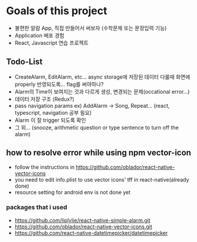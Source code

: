 # Goals of this project

- 불편한 알람 App, 직접 만들어서 써보자 (수학문제 또는 문장입력 기능)
- Application 배포 경험
- React, Javascript 연습 프로젝트

## Todo-List

- CreateAlarm, EditAlarm, etc... async storage에 저장된 데이터 다룰때 화면에 properly 반영되도록... flag를 써야하나?
- Alarm의 Time이 보여지는 것과 다르게 생성, 변경되는 문제(occational error...)
- 데이터 저장 구조 (Redux?)
- pass navigation params ex) AddAlarm -> Song, Repeat... (react, typescript, navigation 공부 필요)
- Alarm 이 잘 trigger 되도록 확인
- 그 외... (snooze, arithmetic question or type sentence to turn off the alarm)

## how to resolve error while using npm vector-icon

- follow the instructions in https://github.com/oblador/react-native-vector-icons
- you need to edit info.plist to use vector icons' tff in react-native(already done)
- resource setting for android env is not done yet

### packages that i used

- https://github.com/liplylie/react-native-simple-alarm.git
- https://github.com/oblador/react-native-vector-icons.git
- https://github.com/react-native-datetimepicker/datetimepicker
